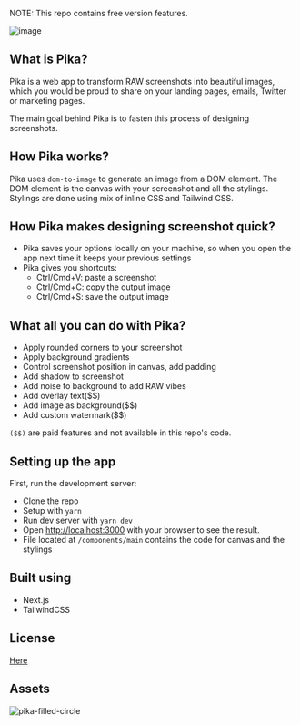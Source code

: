 NOTE: This repo contains free version features.

![image](https://user-images.githubusercontent.com/14031295/170217467-01249753-6213-40c1-87b6-c39aa762f6cf.png)

## What is Pika?

Pika is a web app to transform RAW screenshots 
into beautiful images, which you would be proud to share
on your landing pages, emails, Twitter or marketing pages.

The main goal behind Pika is to fasten this process
of designing screenshots.

## How Pika works?

Pika uses `dom-to-image` to generate an image from
a DOM element. The DOM element is the canvas 
with your screenshot and all the stylings.
Stylings are done using mix of inline CSS and Tailwind CSS.

## How Pika makes designing screenshot quick?

- Pika saves your options locally on your machine, so when you open the app next time it keeps your previous settings
- Pika gives you shortcuts: 
  - Ctrl/Cmd+V: paste a screenshot
  - Ctrl/Cmd+C: copy the output image
  - Ctrl/Cmd+S: save the output image

## What all you can do with Pika?

- Apply rounded corners to your screenshot
- Apply background gradients
- Control screenshot position in canvas, add padding
- Add shadow to screenshot
- Add noise to background to add RAW vibes
- Add overlay text($$)
- Add image as background($$)
- Add custom watermark($$)

`($$)` are paid features and not available in this repo's code.

## Setting up the app

First, run the development server:

- Clone the repo
- Setup with `yarn`
- Run dev server with `yarn dev`
- Open [http://localhost:3000](http://localhost:3000) with your browser to see the result.
- File located at `/components/main` contains the code for canvas and the stylings

## Built using

- Next.js
- TailwindCSS

## License

[Here](https://github.com/rishimohan/pika/blob/main/license.md)

## Assets

![pika-filled-circle](https://user-images.githubusercontent.com/14031295/198069686-4b0853cf-f11f-4aab-9ceb-08c37f61a459.png)


